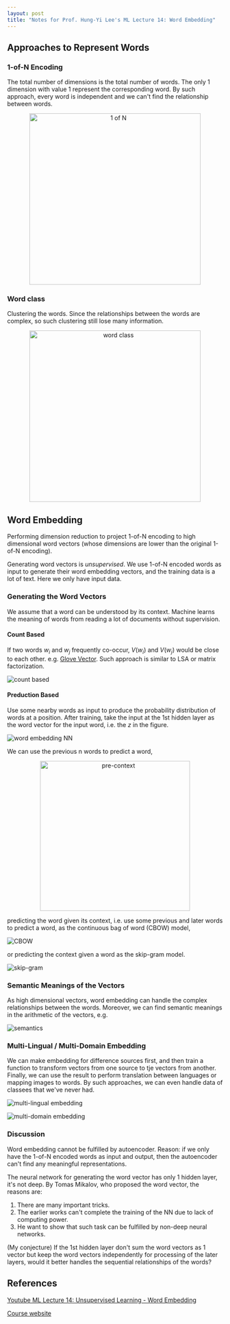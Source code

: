 ```yaml
---
layout: post
title: "Notes for Prof. Hung-Yi Lee's ML Lecture 14: Word Embedding"
---
```


## Approaches to Represent Words

### 1-of-N Encoding

The total number of dimensions is the total number of words. The only 1 dimension with value 1 represent the corresponding word. By such approach, every word is independent and we can't find the relationship between words.

<p align="center">
    <img src="https://baliuzeger.github.io/sjl/assets/images/HYL_ML_14/one-of-N.png" alt="1 of N" style="width:400px;"/>
</p>

### Word class

Clustering the words. Since the relationships between the words are complex, so such clustering still lose many information.

<p align="center">
    <img src="https://baliuzeger.github.io/sjl/assets/images/HYL_ML_14/word-class.png" alt="word class" style="width:400px;"/>
</p>

## Word Embedding

Performing dimension reduction to project 1-of-N encoding to high dimensional word vectors (whose dimensions are lower than the original 1-of-N encoding).

Generating word vectors is *unsupervised*. We use 1-of-N encoded words as input to generate their word embedding vectors, and the training data is a lot of text. Here we only have input data.

### Generating the Word Vectors

We assume that a word can be understood by its context. Machine learns the meaning of words from reading a lot of documents without supervision.

#### Count Based

If two words $w_i$ and $w_j$ frequently co-occur, $V(w_i)$ and $V(w_j)$ would be close to each other. e.g. [Glove Vector](http://nlp.stanford.edu/projects/glove/). Such approach is similar to LSA or matrix factorization.

![count based](https://baliuzeger.github.io/sjl/assets/images/HYL_ML_14/count-based.png)

#### Preduction Based

Use some nearby words as input to produce the probability distribution of words at a position. After training, take the input at the 1st hidden layer as the word vector for the input word, i.e. the $z$ in the figure.

![word embedding NN](https://baliuzeger.github.io/sjl/assets/images/HYL_ML_14/word-embedding-NN.png)

We can use the previous n words to predict a word,

<p align="center">
    <img src="https://baliuzeger.github.io/sjl/assets/images/HYL_ML_14/pre-context.png" alt="pre-context" style="width:350px;"/>
</p>

predicting the word given its context, i.e. use some previous and later words to predict a word, as the continuous bag of word (CBOW) model,

![CBOW](https://baliuzeger.github.io/sjl/assets/images/HYL_ML_14/CBOW.png)

or predicting the context given a word as the skip-gram model.

![skip-gram](https://baliuzeger.github.io/sjl/assets/images/HYL_ML_14/skip-gram.png)

### Semantic Meanings of the Vectors

As high dimensional vectors, word embedding can handle the complex relationships between the words. Moreover, we can find semantic meanings in the arithmetic of the vectors, e.g.

![semantics](https://baliuzeger.github.io/sjl/assets/images/HYL_ML_14/semantic.png)
 
### Multi-Lingual / Multi-Domain Embedding

We can make embedding for difference sources first, and then train a function to transform vectors from one source to tje vectors from another. Finally, we can use the result to perform translation between languages or mapping images to words. By such approaches, we can even handle data of classees that we've never had.

![multi-lingual embedding](https://baliuzeger.github.io/sjl/assets/images/HYL_ML_14/multi-lingual.png)

![multi-domain embedding](https://baliuzeger.github.io/sjl/assets/images/HYL_ML_14/multi-domain.png)


### Discussion

Word embedding cannot be fulfilled by autoencoder. Reason: if we only have the 1-of-N encoded words as input and output, then the autoencoder can't find any meaningful representations.

The neural network for generating the word vector has only 1 hidden layer, it's not deep. By Tomas Mikalov, who proposed the word vector, the reasons are:
1. There are many important tricks.
2. The earlier works can't complete the training of the NN due to lack of computing power.
3. He want to show that such task can be fulfilled by non-deep neural networks.

(My conjecture) If the 1st hidden layer don't sum the word vectors as 1 vector but keep the word vectors independently for processing of the later layers, would it better handles the sequential relationships of the words?


## References

[Youtube ML Lecture 14: Unsupervised Learning - Word Embedding](https://www.youtube.com/watch?v=X7PH3NuYW0Q&list=PLJV_el3uVTsPy9oCRY30oBPNLCo89yu49&index=23)

[Course website](http://speech.ee.ntu.edu.tw/~tlkagk/courses_ML17_2.html)
